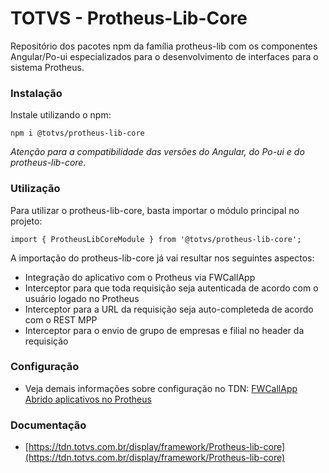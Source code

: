 # TOTVS - Protheus-Lib-Core

Repositório dos pacotes npm da família protheus-lib com os componentes Angular/Po-ui especializados para o desenvolvimento de interfaces para o sistema Protheus.

### Instalação

Instale utilizando o npm:
```
npm i @totvs/protheus-lib-core
```

_Atenção para a compatibilidade das versões do Angular, do Po-ui e do protheus-lib-core._

### Utilização

Para utilizar o protheus-lib-core, basta importar o módulo principal no projeto:

```
import { ProtheusLibCoreModule } from '@totvs/protheus-lib-core';
```

A importação do protheus-lib-core já vai resultar nos seguintes aspectos:
 - Integração do aplicativo com o Protheus via FWCallApp
 - Interceptor para que toda requisição seja autenticada de acordo com o usuário logado no Protheus
 - Interceptor para a URL da requisição seja auto-completeda de acordo com o REST MPP
 - Interceptor para o envio de grupo de empresas e filial no header da requisição

### Configuração

 - Veja demais informações sobre configuração no TDN: [FWCallApp  Abrido aplicativos no Protheus][fwcallapp]

[fwcallapp]: https://tdn.totvs.com.br/display/public/framework/FwCallApp+-+Abrindo+aplicativos+Web+no+Protheus

### Documentação

 - [https://tdn.totvs.com.br/display/framework/Protheus-lib-core](https://tdn.totvs.com.br/display/framework/Protheus-lib-core)